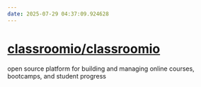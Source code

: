 ```yaml
---
date: 2025-07-29 04:37:09.924628
---
```


# [classroomio/classroomio](https://github.com/classroomio/classroomio)

open source platform for building and managing online courses, bootcamps, and student progress